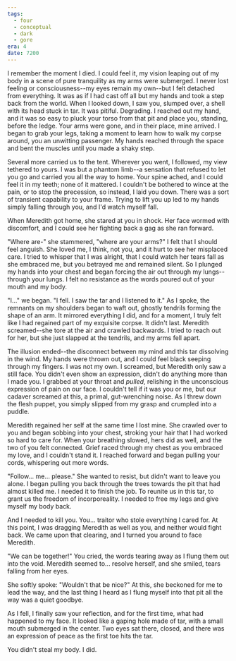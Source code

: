 ```yaml
---
tags:
  - four
  - conceptual
  - dark
  - gore
era: 4
date: 7200
---
```

I remember the moment I died. I could feel it, my vision leaping out of my body in a scene of pure tranquility as my arms were submerged. I never lost feeling or consciousness--my eyes remain my own--but I felt detached from everything. It was as if I had cast off all but my hands and took a step back from the world. When I looked down, I saw you, slumped over, a shell with its head stuck in tar. It was pitiful. Degrading. I reached out my hand, and it was so easy to pluck your torso from that pit and place you, standing, before the ledge. Your arms were gone, and in their place, mine arrived. I began to grab your legs, taking a moment to learn how to walk my corpse around, you an unwitting passenger. My hands reached through the space and bent the muscles until you made a shaky step.

Several more carried us to the tent. Wherever you went, I followed, my view tethered to yours. I was but a phantom limb--a sensation that refused to let you go and carried you all the way to home. Your spine ached, and I could feel it in my teeth; none of it mattered. I couldn't be bothered to wince at the pain, or to stop the precession, so instead, I laid you down. There was a sort of transient capability to your frame. Trying to lift you up led to my hands simply falling through you, and I'd watch myself fall. 

When Meredith got home, she stared at you in shock. Her face wormed with discomfort, and I could see her fighting back a gag as she ran forward.

"Where are-" she stammered, "where are your arms?" I felt that I should feel anguish. She loved me, I think, not you, and it hurt to see her misplaced care. I tried to whisper that I was alright, that I could watch her tears fall as she embraced me, but you betrayed me and remained silent. So I plunged my hands into your chest and began forcing the air out through my lungs--through your lungs. I felt no resistance as the words poured out of your mouth and my body.

"I..." we began. "I fell. I saw the tar and I listened to it." As I spoke, the remnants on my shoulders began to waft out, ghostly tendrils forming the shape of an arm. It mirrored everything I did, and for a moment, I truly felt like I had regained part of my exquisite corpse. It didn't last. Meredith screamed--she tore at the air and crawled backwards. I tried to reach out for her, but she just slapped at the tendrils, and my arms fell apart. 

The illusion ended--the disconnect between my mind and this tar dissolving in the wind. My hands were thrown out, and I could feel black seeping through my fingers. I was not my own. I screamed, but Meredith only saw a still face. You didn't even show an expression, didn't do anything more than I made you. I grabbed at your throat and *pulled*, relishing in the unconscious expression of pain on our face. I couldn't tell if it was you or me, but our cadaver screamed at this, a primal, gut-wrenching noise. As I threw down the flesh puppet, you simply slipped from my grasp and crumpled into a puddle. 

Meredith regained her self at the same time I lost mine. She crawled over to you and began sobbing into your chest, stroking your hair that I had worked so hard to care for. When your breathing slowed, hers did as well, and the two of you felt connected. Grief raced through my chest as you embraced my love, and I couldn't stand it. I reached forward and began pulling your cords, whispering out more words. 

"Follow... me... please." She wanted to resist, but didn't want to leave you alone. I began pulling you back through the trees towards the pit that had almost killed me. I needed it to finish the job. To reunite us in this tar, to grant us the freedom of incorporeality. I needed to free my legs and give myself my body back.

And I needed to kill you. You... traitor who stole everything I cared for. At this point, I was dragging Meredith as well as you, and neither would fight back. We came upon that clearing, and I turned you around to face Meredith.

"We can be together!" You cried, the words tearing away as I flung them out into the void. Meredith seemed to... resolve herself, and she smiled, tears falling from her eyes.

She softly spoke: "Wouldn't that be nice?" At this, she beckoned for me to lead the way, and the last thing I heard as I flung myself into that pit all the way was a quiet goodbye. 

As I fell, I finally saw your reflection, and for the first time, what had happened to my face. It looked like a gaping hole made of tar, with a small mouth submerged in the center. Two eyes sat there, closed, and there was an expression of peace as the first toe hits the tar. 

You didn't steal my body. I did. 